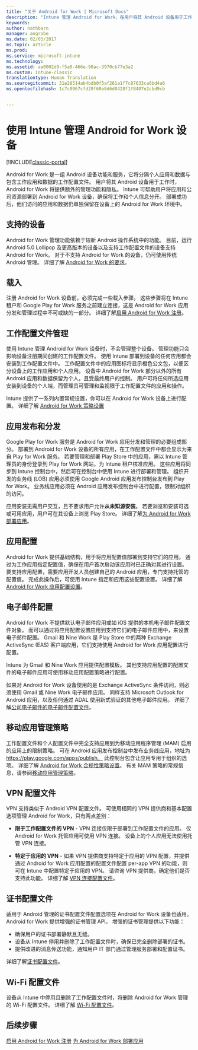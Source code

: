 ```yaml
---
title: "关于 Android for Work | Microsoft Docs"
description: "Intune 管理 Android for Work，在用户将其 Android 设备用于工作时提供其他管理功能和隐私。"
keywords: 
author: nathbarn
manager: angrobe
ms.date: 02/03/2017
ms.topic: article
ms.prod: 
ms.service: microsoft-intune
ms.technology: 
ms.assetid: aa0002d9-f5a0-466e-98ac-3970cb77e3a2
ms.custom: intune-classic
translationtype: Human Translation
ms.sourcegitcommit: 31e28514ab4bdb0f5af261a1f7c87633ca0bd4a6
ms.openlocfilehash: 1c7c0967cfd29f68e8d6d0428f1f8407e2cbd9cb


---
```


# <a name="manage-android-for-work-devices-with-intune"></a>使用 Intune 管理 Android for Work 设备

[!INCLUDE[classic-portal](../includes/classic-portal.md)]

Android for Work 是一组 Android 设备功能和服务，它将分隔个人应用和数据与包含工作应用和数据的工作配置文件。 用户将其 Android 设备用于工作时，Android for Work 将提供额外的管理功能和隐私。 Intune 可帮助用户将应用和公司资源部署到 Android for Work 设备，确保将工作和个人信息分开。 部署成功后，他们访问的应用和数据仍单独保留在设备上的 Android for Work 环境中。

## <a name="supported-devices"></a>支持的设备

Android for Work 管理功能依赖于较新 Android 操作系统中的功能。 目前，运行 Android 5.0 Lollipop 及更高版本的设备以及支持工作配置文件的设备支持 Android for Work。 对于不支持 Android for Work 的设备，仍可使用传统 Android 管理。 详细了解 [Android for Work 的要求](https://support.google.com/work/android/answer/6174145?hl=en&ref_topic=6151012)。

## <a name="onboarding"></a>载入

注册 Android for Work 设备前，必须完成一些载入步骤。 这些步骤将在 Intune 租户和 Google Play for Work 服务之前建立连接，这是 Android for Work 应用分发和管理过程中不可或缺的一部分。 详细了解[启用 Android for Work 注册](https://docs.microsoft.com/intune/deploy-use/set-up-android-for-work)。

## <a name="work-profile-management"></a>工作配置文件管理

使用 Intune 管理 Android for Work 设备时，不会管理整个设备。 管理功能只会影响设备注册期间创建的工作配置文件。 使用 Intune 部署到设备的任何应用都会安装到工作配置文件中。 工作配置文件中的应用图标将显示橙色公文包，以便区分设备上的工作应用和个人应用。 设备中 Android for Work 部分以外的所有 Android 应用和数据保留为个人，且受最终用户的控制。 用户可将任何所选应用安装到设备的个人端，而管理员可管理和监视限于工作配置文件的应用和操作。

Intune 提供了一系列内置常规设置，你可以在 Android for Work 设备上进行配置。 详细了解 [Android for Work 策略设置](android-for-work-policy-settings-in-microsoft-intune.md)

## <a name="app-publishing-and-distribution"></a>应用发布和分发

Google Play for Work 服务是 Android for Work 应用分发和管理的必要组成部分。 部署到 Android for Work 设备的所有应用，在工作配置文件中都会显示为来自 Play for Work 服务。 若要管理和部署 Play Store 中的应用，需以 Intune 管理员的身份登录到 Play for Work 网站，为 Intune 租户核准应用。 这些应用将同步到 Intune 控制台中，然后可在控制台中使用 Intune 进行部署和管理。 组织开发的业务线 (LOB) 应用必须使用 Google Android 应用发布控制台发布到 Play for Work。 业务线应用必须在 Android 应用发布控制台中进行配置，限制对组织的访问。

应用安装无需用户交互，且不要求用户允许**从未知源安装**。 若要浏览和安装可选或可用应用，用户可在其设备上浏览 Play Store。 详细了解[为 Android for Work 部署应用](https://docs.microsoft.com/intune/deploy-use/android-for-work-apps)。

## <a name="app-configuration"></a>应用配置

Android for Work 提供基础结构，用于将应用配置值部署到支持它们的应用。 通过为工作应用指定配置值，确保在用户首次启动该应用时已正确对其进行设置。 要支持应用配置，需要应用开发人员创建自己的 Android 应用，专门支持托管的配置值。 完成此操作后，可使用 Intune 指定和应用这些配置设置。 详细了解 [Android for Work 应用配置设置](afw-app-configuration-policy.md)。

## <a name="email-configuration"></a>电子邮件配置

Android for Work 不提供默认电子邮件应用或如 iOS 提供的本机电子邮件配置文件对象。 而可以通过将应用配置设置应用到支持它们的电子邮件应用中，来设置电子邮件配置。 Gmail 和 Nine Work 是 Play Store 中的两种 Exchange ActiveSync (EAS) 客户端应用，它们支持使用 Android for Work 应用配置进行配置。

Intune 为 Gmail 和 Nine Work 应用提供配置模板。 其他支持应用配置的配置文件的电子邮件应用可使用移动应用配置策略进行配置。

如果对 Android for Work 设备使用的是 Exchange ActiveSync 条件访问，则必须使用 Gmail 或 Nine Work 电子邮件应用。 同样支持 Microsoft Outlook for Android 应用，以及任何通过 ADAL 使用新式验证的其他电子邮件应用。 详细了解[公司电子邮件的电子邮件配置文件](configure-access-to-corporate-email-using-email-profiles-with-microsoft-intune.md)。

## <a name="mobile-app-management-policies"></a>移动应用管理策略

工作配置文件和个人配置文件中完全支持应用到为移动应用程序管理 (MAM) 启用的应用上的限制策略。 可在 Android 应用发布控制台中发布业务线应用，地址为 https://play.google.com/apps/publish。 此控制台包含让应用专用于组织的选项。 详细了解 [Android for Work 合规性策略设置](afw-compliance-policy-settings-in-microsoft-intune.md)。 有关 MAM 策略的常规信息，请参阅[移动应用管理策略](protect-app-data-using-mobile-app-management-policies-with-microsoft-intune.md)。

## <a name="vpn-profiles"></a>VPN 配置文件

VPN 支持类似于 Android VPN 配置文件。 可使用相同的 VPN 提供商和基本配置选项管理 Android for Work，只有两点差别：

-  **限于工作配置文件的 VPN** - VPN 连接仅限于部署到工作配置文件的应用。 仅 Android for Work 托管应用可使用 VPN 连接。 设备上的个人应用无法使用托管 VPN 连接。

-  **特定于应用的 VPN** - 如果 VPN 提供商支持特定于应用的 VPN 配置，并提供通过 Android for Work 应用配置的配置文件配置 per-app VPN 的功能，则可在 Intune 中配置特定于应用的 VPN。 请咨询 VPN 提供商，确定他们是否支持此功能。 详细了解 [VPN 连接配置文件](vpn-connections-in-microsoft-intune.md)。

## <a name="certificate-profiles"></a>证书配置文件

适用于 Android 管理的证书配置文件配置选项在 Android for Work 设备也适用。 Android for Work 提供增强的证书管理 API。 增强的证书管理提供以下功能：

- 确保用户的证书部署静默且无缝。
-  设备从 Intune 停用并删除了工作配置文件时，确保已完全删除部署的证书。
-  提供改进的消息传送功能，通知用户 IT 部门通过管理服务部署和配置证书。

详细了解[证书配置文件](secure-resource-access-with-certificate-profiles.md)。

## <a name="wi-fi-profiles"></a>Wi-Fi 配置文件

设备从 Intune 中停用且删除了工作配置文件时，将删除 Android for Work 管理的 Wi-Fi 配置文件。 详细了解 [Wi-Fi 配置文件](wi-fi-connections-in-microsoft-intune.md)。

## <a name="next-steps"></a>后续步骤
[启用 Android for Work 注册](https://docs.microsoft.com/en-us/intune/deploy-use/set-up-android-for-work)
[为 Android for Work 部署应用](https://docs.microsoft.com/en-us/intune/deploy-use/android-for-work-apps)



<!--HONumber=Feb17_HO1-->


